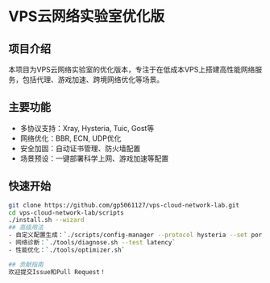 # VPS云网络实验室优化版

## 项目介绍
本项目为VPS云网络实验室的优化版本，专注于在低成本VPS上搭建高性能网络服务，包括代理、游戏加速、跨境网络优化等场景。

## 主要功能
- 多协议支持：Xray, Hysteria, Tuic, Gost等
- 网络优化：BBR, ECN, UDP优化
- 安全加固：自动证书管理、防火墙配置
- 场景预设：一键部署科学上网、游戏加速等配置

## 快速开始
```bash
git clone https://github.com/gp5061127/vps-cloud-network-lab.git
cd vps-cloud-network-lab/scripts
./install.sh --wizard
## 高级用法
- 自定义配置生成：`./scripts/config-manager --protocol hysteria --set port=443`
- 网络诊断：`./tools/diagnose.sh --test latency`
- 性能优化：`./tools/optimizer.sh`

## 贡献指南
欢迎提交Issue和Pull Request！